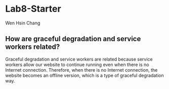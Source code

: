 # Lab8-Starter
Wen Hsin Chang
## How are graceful degradation and service workers related?
Graceful degradation and service workers are related because service workers allow our website to continue running even when there is no Internet connection. Therefore, when there is no Internet connection, the website becomes an offline version, which is a type of graceful degradation way. 